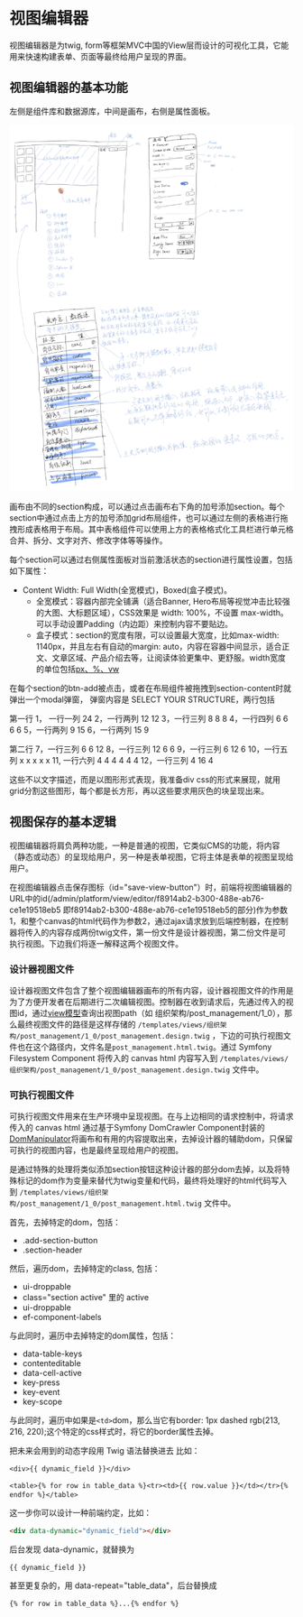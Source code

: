 # 视图编辑器

视图编辑器是为twig, form等框架MVC中国的View层而设计的可视化工具，它能用来快速构建表单、页面等最终给用户呈现的界面。

## 视图编辑器的基本功能

左侧是组件库和数据源库，中间是画布，右侧是属性面板。

![视图编辑器](/documents/conceptions/assets/view_editor.jpg)

画布由不同的section构成，可以通过点击画布右下角的加号添加section。每个section中通过点击上方的加号添加grid布局组件，也可以通过左侧的表格进行拖拽形成表格用于布局。其中表格组件可以使用上方的表格格式化工具栏进行单元格合并、拆分、文字对齐、修改字体等等操作。

每个section可以通过右侧属性面板对当前激活状态的section进行属性设置，包括如下属性：

- Content Width: Full Width(全宽模式)，Boxed(盒子模式)。
  - 全宽模式：容器内部完全铺满（适合Banner, Hero布局等视觉冲击比较强的大图、大标题区域），CSS效果是 width: 100%，不设置 max-width。可以手动设置Padding（内边距）来控制内容不要贴边。
  - 盒子模式：section的宽度有限，可以设置最大宽度，比如max-width: 1140px，并且左右有自动的margin: auto，内容在容器中间显示，适合正文、文章区域、产品介绍去等，让阅读体验更集中、更舒服。width宽度的单位包括[px、%、vw](css基本概念.md)

在每个section的btn-add被点击，或者在布局组件被拖拽到section-content时就弹出一个modal弹窗，
弹窗内容是 SELECT YOUR STRUCTURE，两行包括

第一行
1， 一行一列 24
2，一行两列 12 12
3，一行三列 8 8 8
4，一行四列 6 6 6 6
5，一行两列 9 15
6，一行两列 15 9

第二行
7，一行三列 6 6 12
8，一行三列 12 6 6
9，一行三列 6 12 6
10，一行五列 x x x x x
11, 一行六列 4 4 4 4 4 4
12，一行三列 4 16 4

这些不以文字描述，而是以图形形式表现，我准备div css的形式来展现，就用grid分割这些图形，每个都是长方形，再以这些要求用灰色的块呈现出来。

## 视图保存的基本逻辑

视图编辑器将肩负两种功能，一种是普通的视图，它类似CMS的功能，将内容（静态或动态）的呈现给用户，另一种是表单视图，它将主体是表单的视图呈现给用户。

在视图编辑器点击保存图标（id="save-view-button"）时，前端将视图编辑器的URL中的id(/admin/platform/view/editor/f8914ab2-b300-488e-ab76-ce1e19518eb5 即f8914ab2-b300-488e-ab76-ce1e19518eb5的部分)作为参数1，和整个canvas的html代码作为参数2，通过ajax请求放到后端控制器，在控制器将传入的内容存成两份twig文件，第一份文件是设计器视图，第二份文件是可执行视图。下边我们将逐一解释这两个视图文件。

### 设计器视图文件

设计器视图文件包含了整个视图编辑器画布的所有内容，设计器视图文件的作用是为了方便开发者在后期进行二次编辑视图。控制器在收到请求后，先通过传入的视图id，通过[view模型](/src/Entity/Platform/View.php)查询出视图path（如 组织架构/post_management/1_0），那么最终视图文件的路径是这样存储的 `/templates/views/组织架构/post_management/1_0/post_management.design.twig` ，下边的可执行视图文件也在这个路径内，文件名是`post_management.html.twig`。通过 Symfony Filesystem Component 将传入的 canvas html 内容写入到 `/templates/views/组织架构/post_management/1_0/post_management.design.twig` 文件中。

### 可执行视图文件

可执行视图文件用来在生产环境中呈现视图。在与上边相同的请求控制中，将请求传入的 canvas html 通过基于Symfony DomCrawler Component封装的[DomManipulator](/src/Service/Utils/DomManipulator.php)将画布和有用的内容提取出来，去掉设计器的辅助dom，只保留可执行的视图内容，也是最终呈现给用户的视图。

是通过特殊的处理将类似添加section按钮这种设计器的部分dom去掉，以及将特殊标记的dom作为变量来替代为twig变量和代码，最终将处理好的html代码写入到 `/templates/views/组织架构/post_management/1_0/post_management.html.twig` 文件中。

首先，去掉特定的dom，包括：

- .add-section-button
- .section-header

然后，遍历dom，去掉特定的class, 包括：

- ui-droppable
- class="section active" 里的 active
- ui-droppable
- ef-component-labels

与此同时，遍历中去掉特定的dom属性，包括：

- data-table-keys
- contenteditable
- data-cell-active
- key-press
- key-event
- key-scope

与此同时，遍历中如果是`<td>`dom，那么当它有border: 1px dashed rgb(213, 216, 220);这个特定的css样式时，将它的border属性去掉。

把未来会用到的动态字段用 Twig 语法替换进去
比如：

```twig
<div>{{ dynamic_field }}</div>
```

```twig
<table>{% for row in table_data %}<tr><td>{{ row.value }}</td></tr>{% endfor %}</table>
```

这一步你可以设计一种前端约定，比如：

```html
<div data-dynamic="dynamic_field"></div>
```

后台发现 data-dynamic，就替换为

```twig
{{ dynamic_field }} 
```

甚至更复杂的，用 data-repeat="table_data"，后台替换成

```twig
{% for row in table_data %}...{% endfor %}
```
